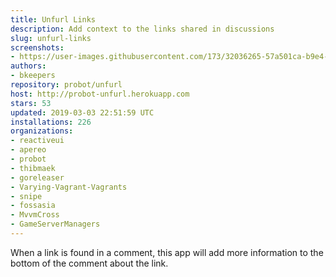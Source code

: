 ```yaml
---
title: Unfurl Links
description: Add context to the links shared in discussions
slug: unfurl-links
screenshots:
- https://user-images.githubusercontent.com/173/32036265-57a501ca-b9e4-11e7-9db3-52374fb7290c.png
authors:
- bkeepers
repository: probot/unfurl
host: http://probot-unfurl.herokuapp.com
stars: 53
updated: 2019-03-03 22:51:59 UTC
installations: 226
organizations:
- reactiveui
- apereo
- probot
- thibmaek
- goreleaser
- Varying-Vagrant-Vagrants
- snipe
- fossasia
- MvvmCross
- GameServerManagers
---
```


When a link is found in a comment, this app will add more information to the bottom of the comment about the link.
